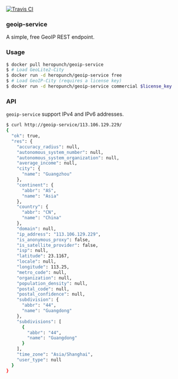 [![Travis CI](https://travis-ci.org/heropunch/geoip-service.svg?branch=master)](https://travis-ci.org/heropunch/geoip-service)

### geoip-service

A simple, free GeoIP REST endpoint.

### Usage

```sh
$ docker pull heropunch/geoip-service
$ # Load GeoLite2-City
$ docker run -d heropunch/geoip-service free
$ # Load GeoIP-City (requires a license key)
$ docker run -d heropunch/geoip-service commercial $license_key
```

### API

`geoip-service` support IPv4 and IPv6 addresses.

```sh
$ curl http://geoip-service/113.106.129.229/
{
  "ok": true, 
  "res": {
    "accuracy_radius": null, 
    "autonomous_system_number": null, 
    "autonomous_system_organization": null, 
    "average_income": null, 
    "city": {
      "name": "Guangzhou"
    }, 
    "continent": {
      "abbr": "AS", 
      "name": "Asia"
    }, 
    "country": {
      "abbr": "CN", 
      "name": "China"
    }, 
    "domain": null, 
    "ip_address": "113.106.129.229", 
    "is_anonymous_proxy": false, 
    "is_satellite_provider": false, 
    "isp": null, 
    "latitude": 23.1167, 
    "locale": null, 
    "longitude": 113.25, 
    "metro_code": null, 
    "organization": null, 
    "population_density": null, 
    "postal_code": null, 
    "postal_confidence": null, 
    "subdivision": {
      "abbr": "44", 
      "name": "Guangdong"
    }, 
    "subdivisions": [
      {
        "abbr": "44", 
        "name": "Guangdong"
      }
    ], 
    "time_zone": "Asia/Shanghai", 
    "user_type": null
  }
}
